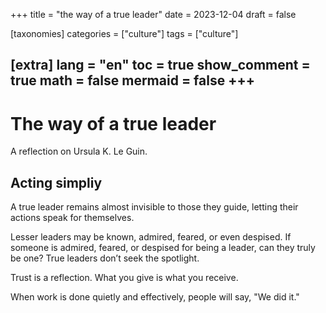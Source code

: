+++
title = "the way of a true leader"
date = 2023-12-04
draft = false
 

[taxonomies]
categories = ["culture"]
tags = ["culture"]

[extra]
lang = "en"
toc = true
show_comment = true
math = false
mermaid = false
+++
---

# The way of a true leader

A reflection on Ursula K. Le Guin.

## Acting simpliy

A true leader remains almost invisible to those they guide, letting their actions speak for themselves.

Lesser leaders may be known, admired, feared, or even despised. If someone is admired, feared, or despised for being a leader, can they truly be one? True leaders don’t seek the spotlight.

Trust is a reflection. What you give is what you receive.

When work is done quietly and effectively, people will say, "We did it."

